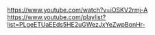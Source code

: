 https://www.youtube.com/watch?v=iOSKV2rmj-A
https://www.youtube.com/playlist?list=PLgeETUaEEds5HE2uGWezJxYeZwpBonHr-